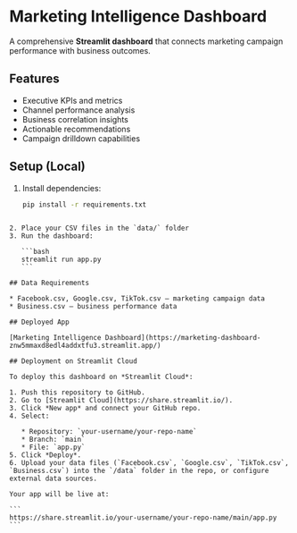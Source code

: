 
# Marketing Intelligence Dashboard

A comprehensive **Streamlit dashboard** that connects marketing campaign performance with business outcomes.

## Features

- Executive KPIs and metrics  
- Channel performance analysis  
- Business correlation insights  
- Actionable recommendations  
- Campaign drilldown capabilities  

## Setup (Local)

1. Install dependencies:
   ```bash
   pip install -r requirements.txt
````

2. Place your CSV files in the `data/` folder
3. Run the dashboard:

   ```bash
   streamlit run app.py
   ```

## Data Requirements

* Facebook.csv, Google.csv, TikTok.csv — marketing campaign data
* Business.csv — business performance data

## Deployed App

[Marketing Intelligence Dashboard](https://marketing-dashboard-znw5mmaxd8edl4addxtfu3.streamlit.app/)

## Deployment on Streamlit Cloud

To deploy this dashboard on *Streamlit Cloud*:

1. Push this repository to GitHub.
2. Go to [Streamlit Cloud](https://share.streamlit.io/).
3. Click *New app* and connect your GitHub repo.
4. Select:

   * Repository: `your-username/your-repo-name`
   * Branch: `main`
   * File: `app.py`
5. Click *Deploy*.
6. Upload your data files (`Facebook.csv`, `Google.csv`, `TikTok.csv`, `Business.csv`) into the `/data` folder in the repo, or configure external data sources.

Your app will be live at:

```
https://share.streamlit.io/your-username/your-repo-name/main/app.py
```

